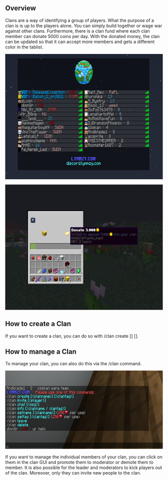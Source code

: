 ## Overview
Clans are a way of identifying a group of players. What the purpose of a clan is is up to the players alone. You can simply build together or wage war against other clans. Furthermore, there is a clan fund where each clan member can donate 5000 coins per day. With the donated money, the clan can be updated so that it can accept more members and gets a different color in the tablist.

<p align="center">
    <img src="https://github.com/gommzystudio/lymmzy_wiki/blob/main/img/clan_tab.png?raw=true" width="650px" height="400px"></img>
</p>

<p align="center">
    <img src="https://github.com/gommzystudio/lymmzy_wiki/blob/main/img/clan_donate.png?raw=true" width="600px" height="400px"></img>
</p>

## How to create a Clan
If you want to create a clan, you can do so with /clan create [<clanname>] [<clantag>].

## How to manage a Clan
To manage your clan, you can also do this via the /clan command.

<p align="center">
    <img src="https://github.com/gommzystudio/lymmzy_wiki/blob/main/img/clan_commands.png?raw=true" width="600px" height="250px"></img>
</p>

If you want to manage the individual members of your clan, you can click on them in the clan GUI and promote them to moderator or demote them to member. It is also possible for the leader and moderators to kick players out of the clan. Moreover, only they can invite new people to the clan.
